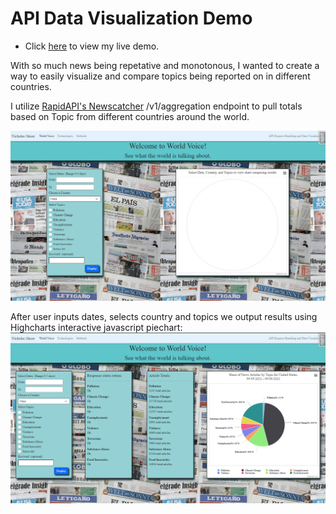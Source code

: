 # API Data Visualization Demo
- Click [here](http://13.229.123.107/newscatcher/) to view my live demo.

With so much news being repetative and monotonous, I wanted to create a way to easily visualize and compare topics being reported on in different countries. 

I utilize [RapidAPI's Newscatcher](https://rapidapi.com/newscatcher-api-newscatcher-api-default/api/newscatcher/) /v1/aggregation 
endpoint to pull totals based on Topic from different countries around the world.

![Landing page for site](/newscatcher_api/static/img/Landing%20page.png)

After user inputs dates, selects country and topics we output results using Highcharts interactive javascript piechart:
![Results from search](/newscatcher_api/static/img/Output%20example.png)
